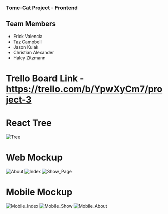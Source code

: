 ### Tome-Cat Project - Frontend

## Team Members
- Erick Valencia
- Taz Campbell
- Jason Kulak
- Christian Alexander
- Haley Zitzmann 

# Trello Board Link - https://trello.com/b/YpwXyCm7/project-3

# React Tree
![Tree](https://i.imgur.com/R0JrekP.png)

# Web Mockup
![About](https://i.imgur.com/gVHfXBt.jpg)
![Index](https://i.imgur.com/GIfdpIq.jpg)
![Show_Page](https://i.imgur.com/KS768pc.jpg)

# Mobile Mockup
![Mobile_Index](https://i.imgur.com/Ee5jO84.jpg)
![Mobile_Show](https://i.imgur.com/XYlRQz1.jpg)
![Mobile_About](https://i.imgur.com/JsQGqZ7.jpg)